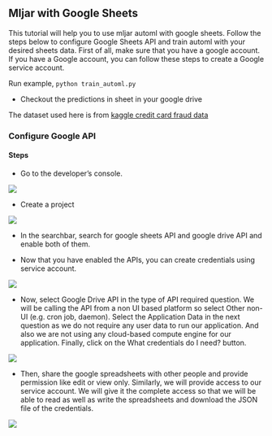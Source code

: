 ## Mljar with Google Sheets
This tutorial will help you to use mljar automl with google sheets. Follow the steps below to configure Google Sheets API and train automl with your desired sheets data.
First of all, make sure that you have a google account. If you have a Google account, you can follow these steps to create a Google service account.

Run example,
`python train_automl.py`

- Checkout the predictions in sheet in your google drive

The dataset used here is from [kaggle credit card fraud data](https://www.kaggle.com/mlg-ulb/creditcardfraud)

### Configure Google API

#### Steps
- Go to the developer’s console.

![](https://user-images.githubusercontent.com/25312635/94990284-876a7180-0598-11eb-8d02-de28229eb2a3.png)

- Create a project

![](https://user-images.githubusercontent.com/25312635/94990340-ec25cc00-0598-11eb-9983-e75fa0618b68.png)

- In the searchbar, search for google sheets API and google drive API and enable both of them.


- Now that you have enabled the APIs, you can create credentials using service account.

![](https://user-images.githubusercontent.com/25312635/94990325-d4e6de80-0598-11eb-8cc7-53ce3595ee4b.png)

- Now, select Google Drive API in the type of API required question. We will be calling the API from a non UI based platform so select Other non-UI (e.g. cron job, daemon). Select the Application Data in the next question as we do not require any user data to run our application. And also we are not using any cloud-based compute engine for our application. Finally, click on the What credentials do I need? button.

![](https://user-images.githubusercontent.com/25312635/94990350-f778f780-0598-11eb-94c0-dda59d709780.png)

- Then, share the google spreadsheets with other people and provide permission like edit or view only. Similarly, we will provide access to our service account. We will give it the complete access so that we will be able to read as well as write the spreadsheets and download the JSON file of the credentials.

![](https://user-images.githubusercontent.com/25312635/94990357-0364b980-0599-11eb-8566-1b564fdb1af3.png)